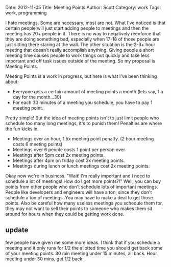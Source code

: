 Date: 2012-11-05
Title: Meeting Points
Author: Scott
Category: work
Tags: work, programming

I hate meetings.  Some are necessary, most are not.  What I've noticed is that
 certain people will just start adding people to meetings and then the meeting 
has 20+ people in it.  There is no way to negatively reenforce that they are 
doing something bad, especially when 17-18 of those people are just sitting 
there staring at the wall.  The other situation is the 2-3+ hour meeting that 
doesn't really accomplish anything.  Giving people a short meeting time causes 
people to work things out quickly and take less important and off task issues 
outside of the meeting.  So my proposal is Meeting Points.

Meeting Points is a work in progress, but here is what I've been thinking about:

* Everyone gets a certain amount of meeting points a month (lets say, 1 a day for the month...30)
* For each 30 minutes of a meeting you schedule, you have to pay 1 meeting point.

Pretty simple!  But the idea of meeting points isn't to just limit people who 
schedule too many long meetings, it's to punish them!  Penalties are where the
 fun kicks in.

* Meetings over an hour, 1.5x meeting point penalty. (2 hour meeting costs 6 meeting points)
* Meetings over 6 people costs 1 point per person over
* Meetings after 5pm cost 2x meeting points.
* Meetings after 4pm on friday cost 3x meeting points.
* Meetings during lunch or lunch meetings cost 2x meeting points.

Okay now we're in business.  "Wait! I'm really important and I need to schedule
 a lot of meetings! How do I get more points?!"  Well, you can buy points from 
other people who don't schedule lots of important meetings.  People like 
developers and engineers will have a ton, since they don't schedule a ton of 
meetings.  You may have to make a deal to get those points.  Also be careful 
how many useless meetings you schedule them for, they may not want to sell 
their points to someone who makes them sit around for hours when they could be 
getting work done.

update
------
few people have given me some more ideas.  I think that if you schedule a 
meeting and it only runs for 1/2 the allotted time you should get back some of 
your meeting points.  30 min meeting under 15 minutes, all back.  Hour meeting 
under 30 mins, get 1/2 back.  
